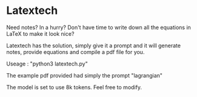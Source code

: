 # Latextech

Need notes? In a hurry? Don't have time to write down all the equations in LaTeX to make it look nice?  

Latextech has the solution, simply give it a prompt and it will generate notes, provide equations and compile a pdf file for you.  

Useage : "python3 latextech.py" 

The example pdf provided had simply the prompt "lagrangian"

The model is set to use 8k tokens. Feel free to modify.
